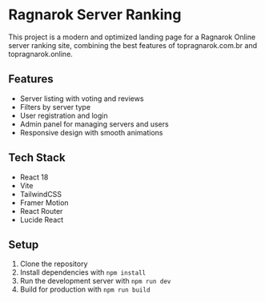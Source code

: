 # Ragnarok Server Ranking

This project is a modern and optimized landing page for a Ragnarok Online server ranking site, combining the best features of topragnarok.com.br and topragnarok.online.

## Features
- Server listing with voting and reviews
- Filters by server type
- User registration and login
- Admin panel for managing servers and users
- Responsive design with smooth animations

## Tech Stack
- React 18
- Vite
- TailwindCSS
- Framer Motion
- React Router
- Lucide React

## Setup
1. Clone the repository
2. Install dependencies with `npm install`
3. Run the development server with `npm run dev`
4. Build for production with `npm run build`